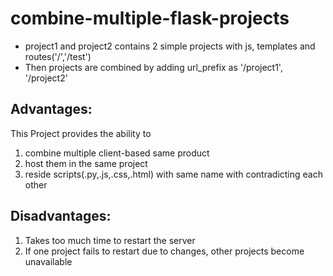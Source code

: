# combine-multiple-flask-projects

* project1 and project2 contains 2 simple projects with js, templates and routes('/','/test')
* Then projects are combined by adding url_prefix as '/project1', '/project2'

## Advantages:
This Project provides the ability to 
1. combine multiple client-based same product
2. host them in the same project 
3. reside scripts(.py,.js,.css,.html) with same name with contradicting each other

## Disadvantages:
1. Takes too much time to restart the server
2. If one project fails to restart due to changes, other projects become unavailable